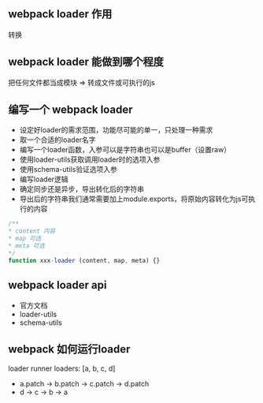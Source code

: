 ## webpack loader 作用
转换

## webpack loader 能做到哪个程度
把任何文件都当成模块 => 转成文件或可执行的js

## 编写一个 webpack loader
* 设定好loader的需求范围，功能尽可能的单一，只处理一种需求
* 取一个合适的loader名字
* 编写一个loader函数，入参可以是字符串也可以是buffer（设置raw）
* 使用loader-utils获取调用loader时的选项入参
* 使用schema-utils验证选项入参
* 编写loader逻辑
* 确定同步还是异步，导出转化后的字符串
* 导出后的字符串我们通常需要加上module.exports，将原始内容转化为js可执行的内容

```js
/**
* content 内容
* map 可选
* meta 可选
*/
function xxx-loader (content, map, meta) {}
```

## webpack loader api
* 官方文档
* loader-utils
* schema-utils

## webpack 如何运行loader
loader runner
loaders: [a, b, c, d]
* a.patch -> b.patch -> c.patch -> d.patch
* d -> c -> b -> a